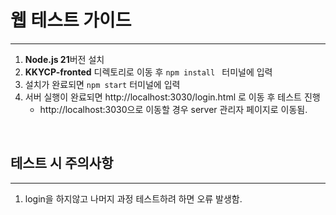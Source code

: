 # 웹 테스트 가이드
---

1. **Node.js 21**버전 설치
2. **KKYCP-fronted** 디렉토리로 이동 후 ```npm install ``` 터미널에 입력
3. 설치가 완료되면 ``` npm start ``` 터미널에 입력
4. 서버 실행이 완료되면  http://localhost:3030/login.html 로 이동 후 테스트 진행
   - http://localhost:3030으로 이동할 경우 server 관리자 페이지로 이동됨.   

<br>

## 테스트 시 주의사항
---
1. login을 하지않고 나머지 과정 테스트하려 하면 오류 발생함.
